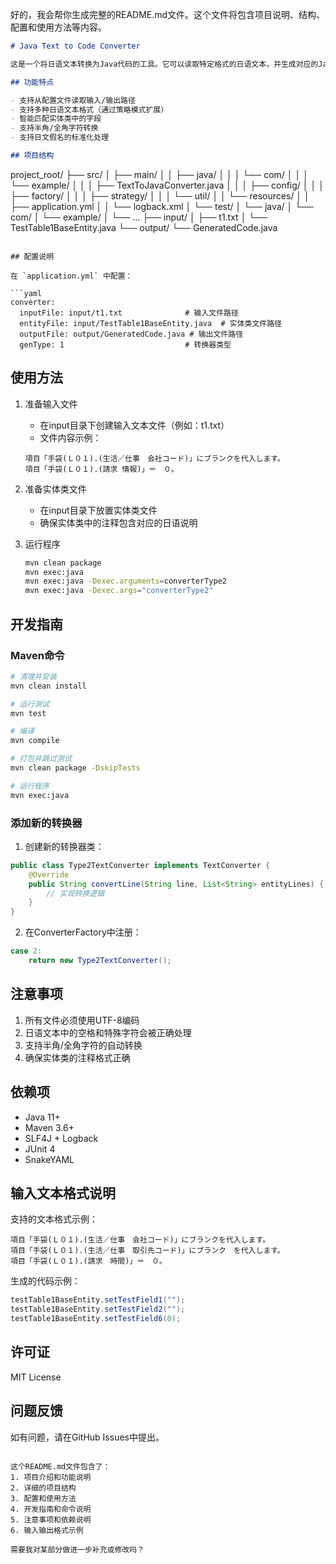 ﻿好的，我会帮你生成完整的README.md文件。这个文件将包含项目说明、结构、配置和使用方法等内容。

```markdown:README.md
# Java Text to Code Converter

这是一个将日语文本转换为Java代码的工具。它可以读取特定格式的日语文本，并生成对应的Java setter方法调用代码。

## 功能特点

- 支持从配置文件读取输入/输出路径
- 支持多种日语文本格式（通过策略模式扩展）
- 智能匹配实体类中的字段
- 支持半角/全角字符转换
- 支持日文假名的标准化处理

## 项目结构

```
project_root/
├── src/
│   ├── main/
│   │   ├── java/
│   │   │   └── com/
│   │   │       └── example/
│   │   │           ├── TextToJavaConverter.java
│   │   │           ├── config/
│   │   │           ├── factory/
│   │   │           ├── strategy/
│   │   │           └── util/
│   │   └── resources/
│   │       ├── application.yml
│   │       └── logback.xml
│   └── test/
│       └── java/
│           └── com/
│               └── example/
│                   └── ...
├── input/
│   ├── t1.txt
│   └── TestTable1BaseEntity.java
└── output/
    └── GeneratedCode.java
```

## 配置说明

在 `application.yml` 中配置：

```yaml
converter:
  inputFile: input/t1.txt              # 输入文件路径
  entityFile: input/TestTable1BaseEntity.java  # 实体类文件路径
  outputFile: output/GeneratedCode.java # 输出文件路径
  genType: 1                           # 转换器类型
```

## 使用方法

1. 准备输入文件
   - 在input目录下创建输入文本文件（例如：t1.txt）
   - 文件内容示例：
   ```
   項目「手袋(Ｌ０１).(生活／仕事　会社コード)」にブランクを代入します。
   項目「手袋(Ｌ０１).(請求 情報)」＝　０。
   ```

2. 准备实体类文件
   - 在input目录下放置实体类文件
   - 确保实体类中的注释包含对应的日语说明

3. 运行程序
   ```bash
   mvn clean package
   mvn exec:java
   mvn exec:java -Dexec.arguments=converterType2
   mvn exec:java -Dexec.args="converterType2"
   ```

## 开发指南

### Maven命令

```bash
# 清理并安装
mvn clean install

# 运行测试
mvn test

# 编译
mvn compile

# 打包并跳过测试
mvn clean package -DskipTests

# 运行程序
mvn exec:java
```


### 添加新的转换器

1. 创建新的转换器类：
```java
public class Type2TextConverter implements TextConverter {
    @Override
    public String convertLine(String line, List<String> entityLines) {
        // 实现转换逻辑
    }
}
```

2. 在ConverterFactory中注册：
```java
case 2:
    return new Type2TextConverter();
```

## 注意事项

1. 所有文件必须使用UTF-8编码
2. 日语文本中的空格和特殊字符会被正确处理
3. 支持半角/全角字符的自动转换
4. 确保实体类的注释格式正确

## 依赖项

- Java 11+
- Maven 3.6+
- SLF4J + Logback
- JUnit 4
- SnakeYAML

## 输入文本格式说明

支持的文本格式示例：
```
項目「手袋(Ｌ０１).(生活／仕事　会社コード)」にブランクを代入します。
項目「手袋(Ｌ０１).(生活／仕事　取引先コード)」にブランク　を代入します。
項目「手袋(Ｌ０１).(請求　時間)」＝　０。
```

生成的代码示例：
```java
testTable1BaseEntity.setTestField1("");
testTable1BaseEntity.setTestField2("");
testTable1BaseEntity.setTestField6(0);
```

## 许可证

MIT License

## 问题反馈

如有问题，请在GitHub Issues中提出。
```

这个README.md文件包含了：
1. 项目介绍和功能说明
2. 详细的项目结构
3. 配置和使用方法
4. 开发指南和命令说明
5. 注意事项和依赖说明
6. 输入输出格式示例

需要我对某部分做进一步补充或修改吗？
